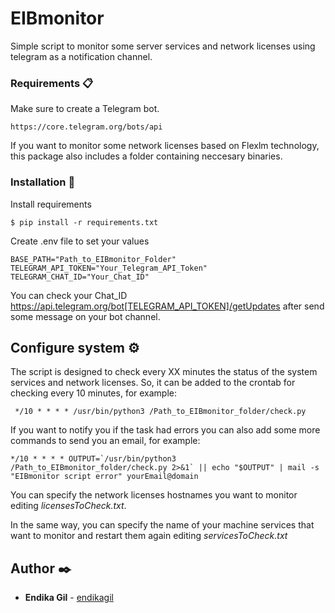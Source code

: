 # EIBmonitor

Simple script to monitor some server services and network licenses using telegram as a notification channel.


### Requirements 📋

Make sure to create a Telegram bot.

```
https://core.telegram.org/bots/api
```
If you want to monitor some network licenses based on Flexlm technology, this package also includes a folder containing neccesary binaries.

### Installation 🔧

Install requirements

```
$ pip install -r requirements.txt
```

Create .env file to set your values

```
BASE_PATH="Path_to_EIBmonitor_Folder"
TELEGRAM_API_TOKEN="Your_Telegram_API_Token"
TELEGRAM_CHAT_ID="Your_Chat_ID"
```

You can check your Chat_ID https://api.telegram.org/bot[TELEGRAM_API_TOKEN]/getUpdates after send some message on your bot channel.


## Configure system ⚙️

The script is designed to check every XX minutes the status of the system services and network licenses.
So, it can be added to the crontab for checking every 10 minutes, for example:
```
 */10 * * * * /usr/bin/python3 /Path_to_EIBmonitor_folder/check.py
```

If you want to notify you if the task had errors you can also add some more commands to send you an email, for example:
```
*/10 * * * * OUTPUT=`/usr/bin/python3 /Path_to_EIBmonitor_folder/check.py 2>&1` || echo "$OUTPUT" | mail -s "EIBmonitor script error" yourEmail@domain
```

You can specify the network licenses hostnames you want to monitor editing _licensesToCheck.txt_.

In the same way, you can specify the name of your machine services that want to monitor and restart them again editing _servicesToCheck.txt_

## Author ✒️

* **Endika Gil** - [endikagil](https://github.com/endikagil)
